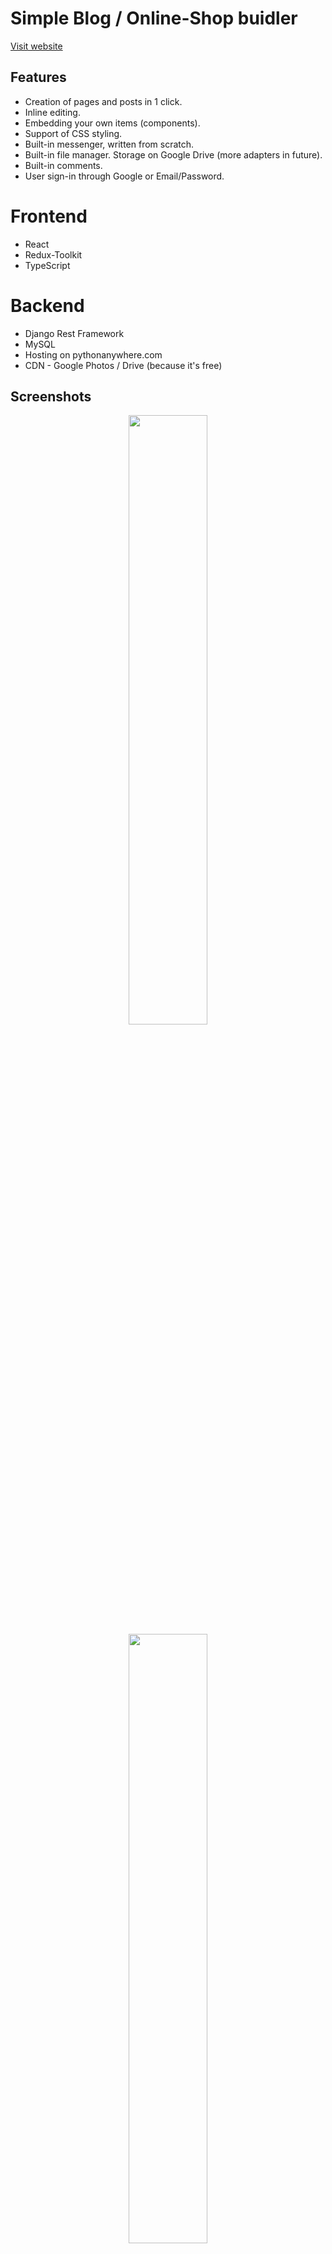 # Simple Blog / Online-Shop buidler

[Visit website](https://www.mymountmt.ru/main/)

## Features

+ Creation of pages and posts in 1 click.
+ Inline editing.
+ Embedding your own items (components).
+ Support of CSS styling.
+ Built-in messenger, written from scratch.
+ Built-in file manager. Storage on Google Drive (more adapters in future).
+ Built-in comments.
+ User sign-in through Google or Email/Password.

# Frontend
+ React 
+ Redux-Toolkit
+ TypeScript  

# Backend
+ Django Rest Framework
+ MySQL
+ Hosting on pythonanywhere.com
+ CDN - Google Photos / Drive (because it's free)

## Screenshots
<p float="left" align="middle">
  <img src="https://raw.githubusercontent.com/dialoss/MyMountMT/master/public/preview/preview.png" width=50%>
  <img src="https://raw.githubusercontent.com/dialoss/MyMountMT/master/public/preview/messenger.png" width=50%>
    <img src="https://raw.githubusercontent.com/dialoss/MyMountMT/master/public/preview/msg2.png" width=50%>


</p>


# Technical Details

Feature-Sliced design

All content is splitted in items, that forms entire page. Each item has it's own type: Image, Video, TextField, 3D Model, File, Button, Subcription etc. And custom items, that could be easily embedded into the site, for example: Intro, Tabs, Carousel.

Custom reusable UI components:
+ Modal
+ Alert
+ Tree structures (accordion)
+ Form builder
